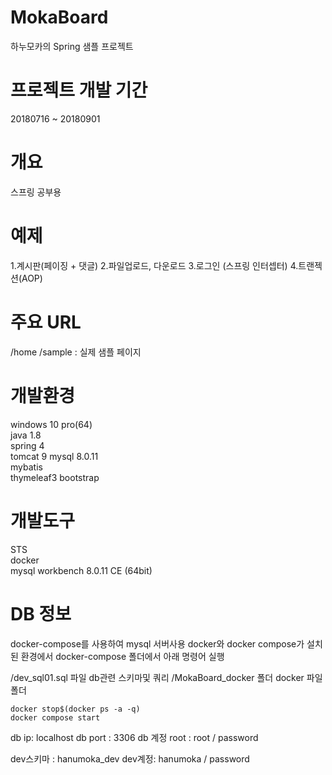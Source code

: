 # MokaBoard
하누모카의 Spring 샘플 프로젝트

# 프로젝트 개발 기간
20180716 ~ 20180901

# 개요
스프링 공부용 

# 예제
1.계시판(페이징 + 댓글)
2.파일업로드, 다운로드
3.로그인 (스프링 인터셉터)
4.트랜젝션(AOP)

# 주요 URL

/home
/sample : 실제 샘플 페이지


# 개발환경
windows 10 pro(64)  
java 1.8  
spring 4  
tomcat 9
mysql 8.0.11  
mybatis  
thymeleaf3
bootstrap

# 개발도구
STS  
docker  
mysql workbench 8.0.11 CE (64bit)  

# DB 정보
docker-compose를 사용하여 mysql 서버사용
docker와  docker compose가 설치된 환경에서 docker-compose 폴더에서 아래 명령어 실행

/dev_sql01.sql 파일 db관련 스키마및 쿼리
/MokaBoard_docker 폴더 docker 파일 폴더

```
docker stop$(docker ps -a -q)
docker compose start
```

db ip: localhost
db port : 3306
db 계정
root : root / password

dev스키마 : hanumoka_dev
dev계정: hanumoka / password



